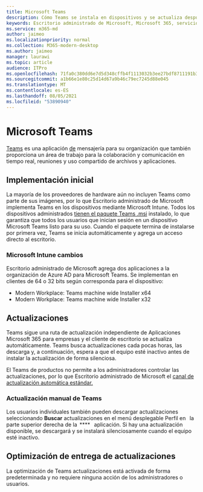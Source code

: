 ```yaml
---
title: Microsoft Teams
description: Cómo Teams se instala en dispositivos y se actualiza después
keywords: Escritorio administrado de Microsoft, Microsoft 365, servicio, documentación, aplicaciones, aplicaciones de línea de negocio, aplicaciones de línea de negocio, aplicaciones de LOB
ms.service: m365-md
author: jaimeo
ms.localizationpriority: normal
ms.collection: M365-modern-desktop
ms.author: jaimeo
manager: laurawi
ms.topic: article
audience: ITPro
ms.openlocfilehash: 71fa0c380dd6e7d5d348cffb4f1113032b3ee27bdf8711191b3d12903e6b1789
ms.sourcegitcommit: a1b66e1e80c25d14d67a9b46c79ec7245d88e045
ms.translationtype: MT
ms.contentlocale: es-ES
ms.lasthandoff: 08/05/2021
ms.locfileid: "53890940"
---
```

# <a name="microsoft-teams"></a>Microsoft Teams

[Teams](https://www.microsoft.com/microsoft-365/microsoft-teams/group-chat-software) es una aplicación [de](https://support.microsoft.com/office/microsoft-teams-basics-6d5f52e6-5306-4096-ac24-c3082b79eaf0) mensajería para su organización que también proporciona un área de trabajo para la colaboración y comunicación en tiempo real, reuniones y uso compartido de archivos y aplicaciones.

## <a name="initial-deployment"></a>Implementación inicial

La mayoría de los proveedores de hardware aún no incluyen Teams como parte de sus imágenes, por lo que Escritorio administrado de Microsoft implementa Teams en los dispositivos mediante Microsoft Intune. Todos los dispositivos administrados [tienen el paquete Teams .msi](/MicrosoftTeams/msi-deployment#how-the-microsoft-teams-msi-package-works) instalado, lo que garantiza que todos los usuarios que inician sesión en un dispositivo Microsoft Teams listo para su uso. Cuando el paquete termina de instalarse por primera vez, Teams se inicia automáticamente y agrega un acceso directo al escritorio.

### <a name="microsoft-intune-changes"></a>Microsoft Intune cambios

Escritorio administrado de Microsoft agrega dos aplicaciones a la organización de Azure AD para Microsoft Teams. Se implementan en clientes de 64 o 32 bits según corresponda para el dispositivo:  

- Modern Workplace: Teams machine wide Installer x64  
- Modern Workplace: Teams machine wide Installer x32

## <a name="updates"></a>Actualizaciones

Teams sigue una ruta de actualización independiente de Aplicaciones Microsoft 365 para empresas y el cliente de escritorio se actualiza automáticamente. Teams busca actualizaciones cada pocas horas, las descarga y, a continuación, espera a que el equipo esté inactivo antes de instalar la actualización de forma silenciosa.  

El Teams de productos no permite a los administradores controlar las actualizaciones, por lo que Escritorio administrado de Microsoft el [canal de actualización automática estándar.](/microsoftteams/teams-client-update#can-admins-deploy-updates-instead-of-teams-auto-updating)

### <a name="manually-updating-teams"></a>Actualización manual de Teams

Los usuarios individuales también pueden descargar actualizaciones seleccionando **Buscar** actualizaciones en el menú desplegable Perfil en   la parte superior derecha de la  ****   aplicación. Si hay una actualización disponible, se descargará y se instalará silenciosamente cuando el equipo esté inactivo.

## <a name="delivery-optimization-of-updates"></a>Optimización de entrega de actualizaciones

La optimización de Teams actualizaciones está activada de forma predeterminada y no requiere ninguna acción de los administradores o usuarios.